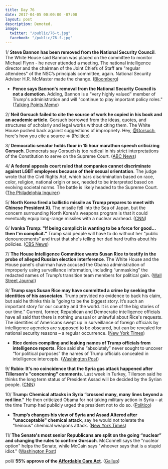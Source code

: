 ```yaml
---
title: Day 76
date: 2017-04-05 00:00:00 -07:00
layout: post
description: Demoted.
image:
  twitter: "/public/76-t.jpg"
  facebook: "/public/76-f.jpg"
---
```


1/ **Steve Bannon has been removed from the National Security Council**. The White House said Bannon was placed on the committee to monitor Michael Flynn - he never attended a meeting. The national intelligence director and the chairman of the Joint Chiefs of Staff are "regular attendees" of the NSC’s principals committee, again. National Security Adviser H.R. McMaster made the change. ([Bloomberg](https://www.bloomberg.com/politics/articles/2017-04-05/bannon-removed-from-national-security-council-role-in-shakeup?cmpid=socialflow-twitter-business))

* **Pence says Bannon's removal from the National Security Council is not a demotion**. Adding, Bannon is a "very highly valued" member of Trump's administration and will "continue to play important policy roles." ([Talking Points Memo](http://talkingpointsmemo.com/livewire/pence-steve-bannon-nsc-removal-not-a-demotion))

2/ **Neil Gorsuch failed to cite the source of work he copied in his book and an academic article**. Gorsuch borrowed from the ideas, quotes, and structures of scholarly and legal works without citing them. The White House pushed back against suggestions of impropriety. Hey, [@Gorsuch](https://twitter.com/GorsuchFacts), here's how you cite a source => ([Politico](https://secure.politico.com/story/2017/04/gorsuch-writings-supreme-court-236891))

3/ **Democratic senator holds floor in 15 hour marathon speech criticizing Gorsuch**. Democrats say Gorsuch is too radical in his strict interpretations of the Constitution to serve on the Supreme Court. ([ABC News](http://abcnews.go.com/Politics/democratic-senator-holds-floor-marathon-speech-criticize-supreme/story?id=46592440))

4/ **A federal appeals court ruled that companies cannot discriminate against LGBT employees because of their sexual orientation**. The judge wrote that the Civil Rights Act, which bars discrimination based on race, color, religion, national origin or sex, needed to be interpreted based on evolving societal norms. The battle is likely headed to the Supreme Court. ([The Philadelphia Inquirer](http://www.philly.com/philly/news/nation_world/20170405_ap_1250634e4f434d2ca02a0f8f1674e624.html))

5/ **North Korea fired a ballistic missile as Trump prepares to meet with Chinese President Xi**. The missile fell into the Sea of Japan, but the concern surrounding North Korea's weapons program is that it could eventually equip long-range missiles with a nuclear warhead. ([CNN](http://www.cnn.com/2017/04/04/asia/north-korea-projectile/))

6/ **Ivanka Trump: "If being complicit is wanting to be a force for good... then I'm complicit."** Trump said people will have to do without her “public denouncements” and trust that she's telling her dad hard truths about his policies. ([CBS News](http://www.cbsnews.com/news/ivanka-trump-interview-what-it-means-to-be-complicit/))

7/ **The House Intelligence Committee wants Susan Rice to testify in the probe of alleged Russian election interference**. The White House and the House panel’s chairman have accused the Obama administration of improperly using surveillance information, including “unmasking” the redacted names of Trump’s transition team members for political gain. ([Wall Street Journal](https://www.wsj.com/articles/susan-rice-says-obama-administration-didnt-use-intel-against-trump-associates-for-political-reasons-1491331871))

8/ **Trump says Susan Rice may have committed a crime by seeking the identities of his associates**. Trump provided no evidence to back his claim, but said he thinks this is "going to be the biggest story. It’s such an important story for our country and the world. It is one of the big stories of our time.” Current, former, Republican and Democratic intelligence officials have all said that there is nothing unusual or unlawful about Rice's requests. The identities of Americans swept up in surveillance of foreign officials by intelligence agencies are supposed to be obscured, but can be revealed for national security reasons – a regular occurrence. ([New York Times](https://www.nytimes.com/2017/04/05/us/politics/trump-interview-susan-rice.html))

* **Rice denies compiling and leaking names of Trump officials from intelligence reports**. Rice said she “absolutely” never sought to uncover “for political purposes” the names of Trump officials concealed in intelligence intercepts. ([Washington Post](https://www.washingtonpost.com/world/national-security/susan-rice-denies-leaking-names-of-trump-officials-in-intelligence-reports/2017/04/04/26997e56-1978-11e7-855e-4824bbb5d748_story.html))

9/ **Rubio: It's no coincidence that the Syria gas attack happened after Tillerson's "concerning" comments**. Last week in Turkey, Tillerson said he thinks the long term status of President Assad will be decided by the Syrian people. ([CNN](http://www.cnn.com/2017/04/05/politics/kfile-rubio-tillerson-syria-attack/))

10/ **Trump: Chemical attacks in Syria “crossed many, many lines beyond a red line."** He then criticized Obama for not taking military action in Syria – at the time Trump had publicly urged the president not to do so. ([Politico](https://secure.politico.com/story/2017/04/trump-chemical-attacks-in-syria-crossed-many-many-lines-236920))

* **Trump’s changes his view of Syria and Assad Altered after "unacceptable" chemical attack**, say he would not tolerate the “heinous” chemical weapons attack. ([New York Times](https://www.nytimes.com/2017/04/05/world/middleeast/king-abdullah-jordan-trump.html))

11/ **The Senate's most senior Republicans are split on the going “nuclear” and changing the rules to confirm Gorsuch**. McConnell says the "nuclear option" helps the Senate, while McCain says "whoever says that is a stupid idiot." ([Washington Post](https://www.washingtonpost.com/powerpost/mcconnell-nuclear-option-helps-senate-mccain-whoever-says-that-is-a-stupid-idiot/2017/04/05/d9d73aec-1a1a-11e7-9887-1a5314b56a08_story.html))

poll/ **55% approve of the <a href="{{ site.url }}{{ site.baseurl }}/trump-health-care/">Affordable Care Act</a>**. ([Gallup](http://www.gallup.com/poll/207671/affordable-care-act-gains-majority-approval-first-time.aspx))